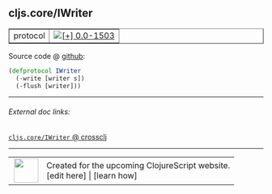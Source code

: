 ## cljs.core/IWriter



 <table border="1">
<tr>
<td>protocol</td>
<td><a href="https://github.com/cljsinfo/cljs-api-docs/tree/0.0-1503"><img valign="middle" alt="[+] 0.0-1503" title="Added in 0.0-1503" src="https://img.shields.io/badge/+-0.0--1503-lightgrey.svg"></a> </td>
</tr>
</table>









Source code @ [github](https://github.com/clojure/clojurescript/blob/r1803/src/cljs/cljs/core.cljs#L277-L279):

```clj
(defprotocol IWriter
  (-write [writer s])
  (-flush [writer]))
```

<!--
Repo - tag - source tree - lines:

 <pre>
clojurescript @ r1803
└── src
    └── cljs
        └── cljs
            └── <ins>[core.cljs:277-279](https://github.com/clojure/clojurescript/blob/r1803/src/cljs/cljs/core.cljs#L277-L279)</ins>
</pre>

-->

---



###### External doc links:

[`cljs.core/IWriter` @ crossclj](http://crossclj.info/fun/cljs.core.cljs/IWriter.html)<br>

---

 <table>
<tr><td>
<img valign="middle" align="right" width="48px" src="http://i.imgur.com/Hi20huC.png">
</td><td>
Created for the upcoming ClojureScript website.<br>
[edit here] | [learn how]
</td></tr></table>

[edit here]:https://github.com/cljsinfo/cljs-api-docs/blob/master/cljsdoc/cljs.core_IWriter.cljsdoc
[learn how]:https://github.com/cljsinfo/cljs-api-docs/wiki/cljsdoc-files

<!--

This information was too distracting to show to readers, but I'll leave it
commented here since it is helpful to:

- pretty-print the data used to generate this document
- and show how to retrieve that data



The API data for this symbol:

```clj
{:ns "cljs.core",
 :name "IWriter",
 :type "protocol",
 :full-name-encode "cljs.core_IWriter",
 :source {:code "(defprotocol IWriter\n  (-write [writer s])\n  (-flush [writer]))",
          :title "Source code",
          :repo "clojurescript",
          :tag "r1803",
          :filename "src/cljs/cljs/core.cljs",
          :lines [277 279]},
 :methods [{:name "-write", :signature ["[writer s]"], :docstring nil}
           {:name "-flush", :signature ["[writer]"], :docstring nil}],
 :full-name "cljs.core/IWriter",
 :history [["+" "0.0-1503"]]}

```

Retrieve the API data for this symbol:

```clj
;; from Clojure REPL
(require '[clojure.edn :as edn])
(-> (slurp "https://raw.githubusercontent.com/cljsinfo/cljs-api-docs/catalog/cljs-api.edn")
    (edn/read-string)
    (get-in [:symbols "cljs.core/IWriter"]))
```

-->

